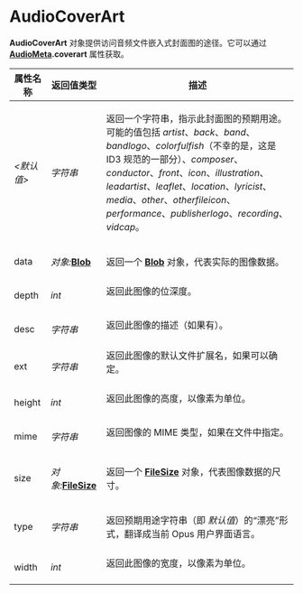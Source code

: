 # AudioCoverArt

**AudioCoverArt** 对象提供访问音频文件嵌入式封面图的途径。它可以通过 **[AudioMeta](audiometa.zh.md).coverart** 属性获取。

<table>
<thead><tr><th>
属性名称</th><th>
返回值类型</th><th>
描述
</th></tr></thead><tbody><tr><td>

*\<默认值\>*</td><td>

*字符串*</td><td>

返回一个字符串，指示此封面图的预期用途。可能的值包括 *artist*、*back*、*band*、*bandlogo*、*colorfulfish*（不幸的是，这是 ID3 规范的一部分）、*composer*、*conductor*、*front*、*icon*、*illustration*、*leadartist*、*leaflet*、*location*、*lyricist*、*media*、*other*、*otherfileicon*、*performance*、*publisherlogo*、*recording*、*vidcap*。
</td></tr><tr><td>
data</td><td>

*对象:***[Blob](blob.zh.md)**</td><td>

返回一个 **[Blob](blob.zh.md)** 对象，代表实际的图像数据。
</td></tr><tr><td>
depth</td><td>

*int*</td><td>
返回此图像的位深度。
</td></tr><tr><td>
desc</td><td>

*字符串*</td><td>
返回此图像的描述（如果有）。
</td></tr><tr><td>
ext</td><td>

*字符串*</td><td>
返回此图像的默认文件扩展名，如果可以确定。
</td></tr><tr><td>
height</td><td>

*int*</td><td>
返回此图像的高度，以像素为单位。
</td></tr><tr><td>
mime</td><td>

*字符串*</td><td>
返回图像的 MIME 类型，如果在文件中指定。
</td></tr><tr><td>
size</td><td>

*对象:***[FileSize](filesize.zh.md)**</td><td>

返回一个 **[FileSize](filesize.zh.md)** 对象，代表图像数据的尺寸。
</td></tr><tr><td>
type</td><td>

*字符串*</td><td>

返回预期用途字符串（即 *默认值*）的“漂亮”形式，翻译成当前 Opus 用户界面语言。
</td></tr><tr><td>
width</td><td>

*int*</td><td>
返回此图像的宽度，以像素为单位。
</td></tr></tbody>
</table>